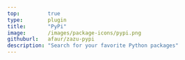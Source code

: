 ```yaml
---
top:         true
type:        plugin
title:       "PyPi"
image:       /images/package-icons/pypi.png
githuburl:   afaur/zazu-pypi
description: "Search for your favorite Python packages"
---
```

